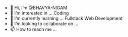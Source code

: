 - 👋 Hi, I’m @BHAVYA-NIGAM
- 👀 I’m interested in ... Coding
- 🌱 I’m currently learning ... Fullstack Web Development
- 💞️ I’m looking to collaborate on ...
- 📫 How to reach me ...

<!---
BHAVYA-NIGAM/BHAVYA-NIGAM is a ✨ special ✨ repository because its `README.md` (this file) appears on your GitHub profile.
You can click the Preview link to take a look at your changes.
--->
